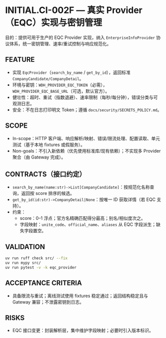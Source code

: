 # INITIAL.CI-002F — 真实 Provider（EQC）实现与密钥管理

目的：提供可用于生产的 EQC Provider 实现，纳入 `EnterpriseInfoProvider` 协议体系，统一密钥管理、速率/重试控制与响应规范化。

## FEATURE
- 实现 `EqcProvider`（`search_by_name` / `get_by_id`），返回标准 `CompanyCandidate/CompanyDetail`。
- 环境与密钥：`WDH_PROVIDER_EQC_TOKEN`（必需），`WDH_PROVIDER_EQC_BASE_URL`（可选，默认官方）。
- 健壮性：超时、重试（指数退避）、速率限制（每秒/每分钟），错误分类与可观测日志。
- 安全：不在日志打印明文 Token；遵循 `docs/security/SECRETS_POLICY.md`。

## SCOPE
- In-scope：HTTP 客户端、响应解析/映射、错误/限流处理、配置读取、单元测试（基于本地 fixtures 或假服务）。
- Non-goals：不引入新依赖（优先使用标准库/现有依赖）；不实现多 Provider 聚合（由 Gateway 完成）。

## CONTRACTS（接口约定）
- `search_by_name(name:str)->List[CompanyCandidate]`：按规范化名称查询，返回按 score 排序的候选。
- `get_by_id(id:str)->CompanyDetail|None`：按唯一 ID 获取详情（若 EQC 支持）。
- 约束：
  - score：0–1 浮点；官方名精确匹配得分最高；别名/相似度次之。
  - 字段映射：`unite_code`、`official_name`、`aliases` 从 EQC 字段派生；缺失字段置空。

## VALIDATION
```bash
uv run ruff check src/ --fix
uv run mypy src/
uv run pytest -v -k eqc_provider
```

## ACCEPTANCE CRITERIA
- 具备限流与重试；离线测试使用 fixtures 稳定通过；返回结构稳定且与 Gateway 兼容；不泄露密钥到日志。

## RISKS
- EQC 接口变更：封装解析层，集中维护字段映射；必要时引入版本标识。

